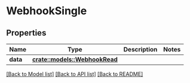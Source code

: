 # WebhookSingle

## Properties

Name | Type | Description | Notes
------------ | ------------- | ------------- | -------------
**data** | [**crate::models::WebhookRead**](WebhookRead.md) |  | 

[[Back to Model list]](../README.md#documentation-for-models) [[Back to API list]](../README.md#documentation-for-api-endpoints) [[Back to README]](../README.md)


